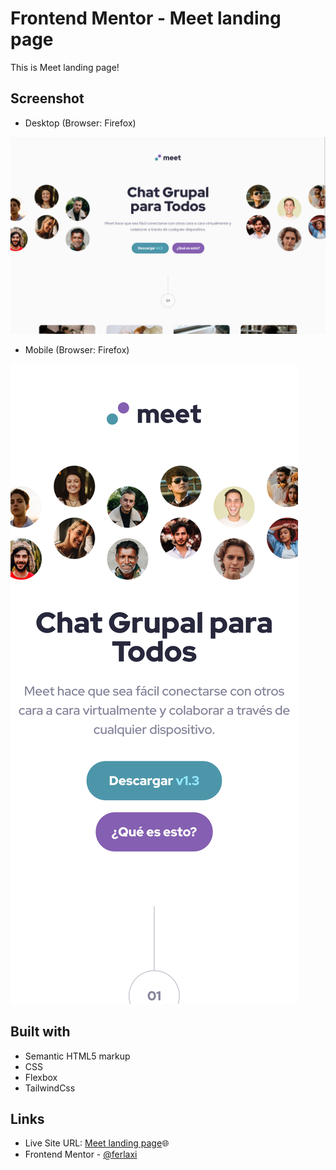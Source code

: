 # Frontend Mentor - Meet landing page

This is Meet landing page!


## Screenshot

- Desktop (Browser: Firefox)

![Desktop](/Desktop.png)


- Mobile (Browser: Firefox)

![Mobile](/Mobile.png)


## Built with

- Semantic HTML5 markup
- CSS
- Flexbox
- TailwindCss


## Links
- Live Site URL: [Meet landing page](https://meet-landing-fer-laxi.netlify.app/)🌐
- Frontend Mentor - [@ferlaxi](https://www.frontendmentor.io/profile/ferlaxi)